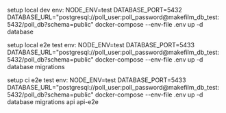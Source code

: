 setup local dev env:
NODE_ENV=test DATABASE_PORT=5432 DATABASE_URL="postgresql://poll_user:poll_password@makefilm_db_test:
5432/poll_db?schema=public" docker-compose --env-file .env up -d database

setup local e2e test env:
NODE_ENV=test DATABASE_PORT=5433 DATABASE_URL="postgresql://poll_user:poll_password@makefilm_db_test:
5432/poll_db?schema=public" docker-compose --env-file .env up -d database migrations

setup ci e2e test env:
NODE_ENV=test DATABASE_PORT=5433 DATABASE_URL="postgresql://poll_user:poll_password@makefilm_db_test:
5432/poll_db?schema=public" docker-compose --env-file .env up -d database migrations api api-e2e
